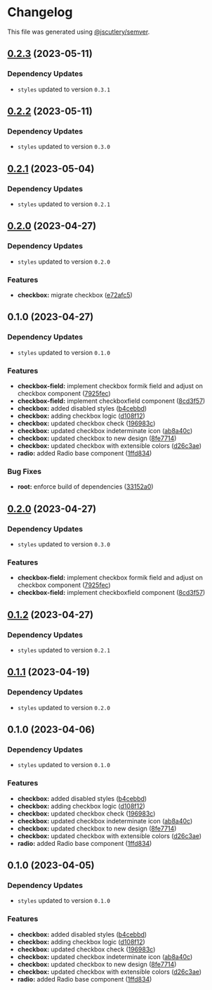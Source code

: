 # Changelog

This file was generated using [@jscutlery/semver](https://github.com/jscutlery/semver).

## [0.2.3](https://github.com/Novatics/novatics-ui/compare/checkbox-0.2.2...checkbox-0.2.3) (2023-05-11)

### Dependency Updates

* `styles` updated to version `0.3.1`
## [0.2.2](https://github.com/Novatics/novatics-ui/compare/checkbox-0.2.1...checkbox-0.2.2) (2023-05-11)

### Dependency Updates

* `styles` updated to version `0.3.0`
## [0.2.1](https://github.com/Novatics/novatics-ui/compare/checkbox-0.2.0...checkbox-0.2.1) (2023-05-04)

### Dependency Updates

* `styles` updated to version `0.2.1`
## [0.2.0](https://github.com/Novatics/novatics-ui/compare/checkbox-0.1.0...checkbox-0.2.0) (2023-04-27)

### Dependency Updates

* `styles` updated to version `0.2.0`

### Features

* **checkbox:** migrate checkbox ([e72afc5](https://github.com/Novatics/novatics-ui/commit/e72afc5679e517a62a7610d7cc6f6eb7437a8323))

## 0.1.0 (2023-04-27)

### Dependency Updates

* `styles` updated to version `0.1.0`

### Features

* **checkbox-field:** implement checkbox formik field and adjust on checkbox component ([7925fec](https://github.com/Novatics/novatics-ui/commit/7925fec9e5cab93382f5cc70a1a7ea275dba8448))
* **checkbox-field:** implement checkboxfield component ([8cd3f57](https://github.com/Novatics/novatics-ui/commit/8cd3f5767cf1d3771cd59635add673d2fa192b0a))
* **checkbox:** added disabled styles ([b4cebbd](https://github.com/Novatics/novatics-ui/commit/b4cebbd481cc7568e56304b942bc0463cd70eea0))
* **checkbox:** adding checkbox logic ([d108f12](https://github.com/Novatics/novatics-ui/commit/d108f1205905a171d77de2bc9dd61365ca0711b0))
* **checkbox:** updated checkbox check ([196983c](https://github.com/Novatics/novatics-ui/commit/196983c7243bc445b4d20aa521061ff45582ce9a))
* **checkbox:** updated checkbox indeterminate icon ([ab8a40c](https://github.com/Novatics/novatics-ui/commit/ab8a40c31c8a26385737cd21b0894c2b20361106))
* **checkbox:** updated checkbox to new design ([8fe7714](https://github.com/Novatics/novatics-ui/commit/8fe7714bac59ec0781bfd946399544aba31377b7))
* **checkbox:** updated checkbox with extensible colors ([d26c3ae](https://github.com/Novatics/novatics-ui/commit/d26c3aea6ddf84f68be0245f92cf890be68731d7))
* **radio:** added Radio base component ([1ffd834](https://github.com/Novatics/novatics-ui/commit/1ffd834aebfe9e68a66ca1e46dc250521142ceab))


### Bug Fixes

* **root:** enforce build of dependencies ([33152a0](https://github.com/Novatics/novatics-ui/commit/33152a0c7f2215c777013c594818dd537edd5a7c))

## [0.2.0](https://github.com/Novatics/novatics-ui/compare/checkbox-0.1.2...checkbox-0.2.0) (2023-04-27)

### Dependency Updates

* `styles` updated to version `0.3.0`

### Features

* **checkbox-field:** implement checkbox formik field and adjust on checkbox component ([7925fec](https://github.com/Novatics/novatics-ui/commit/7925fec9e5cab93382f5cc70a1a7ea275dba8448))
* **checkbox-field:** implement checkboxfield component ([8cd3f57](https://github.com/Novatics/novatics-ui/commit/8cd3f5767cf1d3771cd59635add673d2fa192b0a))

## [0.1.2](https://github.com/Novatics/novatics-ui/compare/checkbox-0.1.1...checkbox-0.1.2) (2023-04-27)

### Dependency Updates

* `styles` updated to version `0.2.1`
## [0.1.1](https://github.com/Novatics/novatics-ui/compare/checkbox-0.1.0...checkbox-0.1.1) (2023-04-19)

### Dependency Updates

* `styles` updated to version `0.2.0`
## 0.1.0 (2023-04-06)

### Dependency Updates

* `styles` updated to version `0.1.0`

### Features

* **checkbox:** added disabled styles ([b4cebbd](https://github.com/Novatics/novatics-ui/commit/b4cebbd481cc7568e56304b942bc0463cd70eea0))
* **checkbox:** adding checkbox logic ([d108f12](https://github.com/Novatics/novatics-ui/commit/d108f1205905a171d77de2bc9dd61365ca0711b0))
* **checkbox:** updated checkbox check ([196983c](https://github.com/Novatics/novatics-ui/commit/196983c7243bc445b4d20aa521061ff45582ce9a))
* **checkbox:** updated checkbox indeterminate icon ([ab8a40c](https://github.com/Novatics/novatics-ui/commit/ab8a40c31c8a26385737cd21b0894c2b20361106))
* **checkbox:** updated checkbox to new design ([8fe7714](https://github.com/Novatics/novatics-ui/commit/8fe7714bac59ec0781bfd946399544aba31377b7))
* **checkbox:** updated checkbox with extensible colors ([d26c3ae](https://github.com/Novatics/novatics-ui/commit/d26c3aea6ddf84f68be0245f92cf890be68731d7))
* **radio:** added Radio base component ([1ffd834](https://github.com/Novatics/novatics-ui/commit/1ffd834aebfe9e68a66ca1e46dc250521142ceab))

## 0.1.0 (2023-04-05)

### Dependency Updates

* `styles` updated to version `0.1.0`

### Features

* **checkbox:** added disabled styles ([b4cebbd](https://github.com/Novatics/novatics-ui/commit/b4cebbd481cc7568e56304b942bc0463cd70eea0))
* **checkbox:** adding checkbox logic ([d108f12](https://github.com/Novatics/novatics-ui/commit/d108f1205905a171d77de2bc9dd61365ca0711b0))
* **checkbox:** updated checkbox check ([196983c](https://github.com/Novatics/novatics-ui/commit/196983c7243bc445b4d20aa521061ff45582ce9a))
* **checkbox:** updated checkbox indeterminate icon ([ab8a40c](https://github.com/Novatics/novatics-ui/commit/ab8a40c31c8a26385737cd21b0894c2b20361106))
* **checkbox:** updated checkbox to new design ([8fe7714](https://github.com/Novatics/novatics-ui/commit/8fe7714bac59ec0781bfd946399544aba31377b7))
* **checkbox:** updated checkbox with extensible colors ([d26c3ae](https://github.com/Novatics/novatics-ui/commit/d26c3aea6ddf84f68be0245f92cf890be68731d7))
* **radio:** added Radio base component ([1ffd834](https://github.com/Novatics/novatics-ui/commit/1ffd834aebfe9e68a66ca1e46dc250521142ceab))
